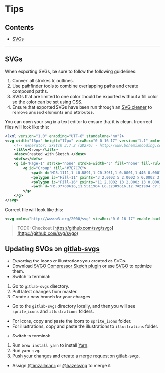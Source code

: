 # Tips

## Contents
* [SVGs](#svgs)

---

## SVGs

When exporting SVGs, be sure to follow the following guidelines:

1. Convert all strokes to outlines.
2. Use pathfinder tools to combine overlapping paths and create compound paths.
3. SVGs that are limited to one color should be exported without a fill color so the color can be set using CSS.
4. Ensure that exported SVGs have been run through an [SVG cleaner](https://github.com/RazrFalcon/SVGCleaner) to remove unused elements and attributes.

You can open your svg in a text editor to ensure that it is clean.
Incorrect files will look like this:

```xml
<?xml version="1.0" encoding="UTF-8" standalone="no"?>
<svg width="16px" height="17px" viewBox="0 0 16 17" version="1.1" xmlns="http://www.w3.org/2000/svg" xmlns:xlink="http://www.w3.org/1999/xlink">
    <!-- Generator: Sketch 3.7.2 (28276) - http://www.bohemiancoding.com/sketch -->
    <title>Group</title>
    <desc>Created with Sketch.</desc>
    <defs></defs>
    <g id="Page-1" stroke="none" stroke-width="1" fill="none" fill-rule="evenodd">
        <g id="Group" fill="#7E7C7C">
            <path d="M15.1111,1 L0.8891,1 C0.3981,1 0.0001,1.446 0.0001,1.996 L0.0001,15.945 C0.0001,16.495 0.3981,16.941 0.8891,16.941 L15.1111,16.941 C15.6021,16.941 16.0001,16.495 16.0001,15.945 L16.0001,1.996 C16.0001,1.446 15.6021,1 15.1111,1 L15.1111,1 L15.1111,1 Z M14.0001,6.0002 L14.0001,14.949 L2.0001,14.949 L2.0001,6.0002 L14.0001,6.0002 Z M14.0001,4.0002 L14.0001,2.993 L2.0001,2.993 L2.0001,4.0002 L14.0001,4.0002 Z" id="Combined-Shape"></path>
            <polygon id="Fill-11" points="3 2.0002 5 2.0002 5 0.0002 3 0.0002"></polygon>
            <polygon id="Fill-16" points="11 2.0002 13 2.0002 13 0.0002 11 0.0002"></polygon>
            <path d="M5.37709616,11.5511984 L6.92309616,12.7821984 C7.35112915,13.123019 7.97359761,13.0565604 8.32002627,12.6330535 L10.7740263,9.63305349 C11.1237073,9.20557058 11.0606364,8.57555475 10.6331535,8.22587373 C10.2056706,7.87619272 9.57565475,7.93926361 9.22597373,8.36674651 L6.77197373,11.3667465 L8.16890384,11.2176016 L6.62290384,9.98660159 C6.19085236,9.6425813 5.56172188,9.71394467 5.21770159,10.1459962 C4.8736813,10.5780476 4.94504467,11.2071781 5.37709616,11.5511984 L5.37709616,11.5511984 Z" id="Stroke-21"></path>
        </g>
    </g>
</svg>
```

Correct file will look like this:

```xml
<svg xmlns="http://www.w3.org/2000/svg" viewBox="0 0 16 17" enable-background="new 0 0 16 17"><path d="m15.1 1h-2.1v-1h-2v1h-6v-1h-2v1h-2.1c-.5 0-.9.5-.9 1v14c0 .6.4 1 .9 1h14.2c.5 0 .9-.4.9-1v-14c0-.5-.4-1-.9-1m-1.1 14h-12v-9h12v9m0-11h-12v-1h12v1"/><path d="m5.4 11.6l1.5 1.2c.4.3 1.1.3 1.4-.1l2.5-3c.3-.4.3-1.1-.1-1.4-.5-.4-1.1-.3-1.5.1l-1.8 2.2-.8-.6c-.4-.3-1.1-.3-1.4.2-.3.4-.3 1 .2 1.4"/></svg>
```

> TODO: Checkout [https://github.com/svg/svgo](https://github.com/svg/svgo)

## Updating SVGs on [gitlab-svgs](http://gitlab-org.gitlab.io/gitlab-svgs/)

- Exporting the icons or illustrations you created as SVGs.
- Download [SVGO Compressor Sketch plugin](https://github.com/bohemiancoding/svgo-compressor) or use [SVGO](https://github.com/svg/svgo) to optimize them.
- Switch to terminal:
 1. Go to `gitlab-svgs` directory.
 1. Pull latest changes from master.
 1. Create a new branch for your changes.
- Go to the `gitlab-svgs` directory locally, and then you will see `sprite_icons` and `illustrations` folders.
 * For icons, copy and paste the icons to `sprite_icons` folder.
 * For illustrations, copy and paste the illustrations to `illustrations` folder.
- Switch to terminal:
 1. Run `brew install yarn` to install [Yarn](https://yarnpkg.com/en/).
 1. Run `yarn svg`.
 1. Push your changes and create a merge request on [gitlab-svgs](https://gitlab.com/gitlab-org/gitlab-svgs).
- Assign [@timzallmann](https://gitlab.com/timzallmann) or [@hazelyang](https://gitlab.com/hazelyang) to merge it.
